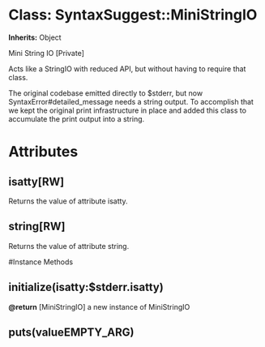 # Class: SyntaxSuggest::MiniStringIO
**Inherits:** Object
    

Mini String IO [Private]

Acts like a StringIO with reduced API, but without having to require that
class.

The original codebase emitted directly to $stderr, but now
SyntaxError#detailed_message needs a string output. To accomplish that we kept
the original print infrastructure in place and added this class to accumulate
the print output into a string.


# Attributes
## isatty[RW] [](#attribute-i-isatty)
Returns the value of attribute isatty.

## string[RW] [](#attribute-i-string)
Returns the value of attribute string.


#Instance Methods
## initialize(isatty:$stderr.isatty) [](#method-i-initialize)

**@return** [MiniStringIO] a new instance of MiniStringIO

## puts(valueEMPTY_ARG) [](#method-i-puts)

